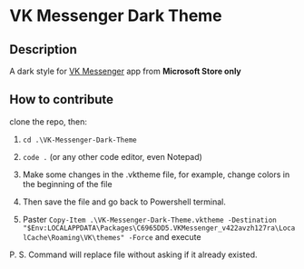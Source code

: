 # VK Messenger Dark Theme

## Description

A dark style for [VK Messenger](http://VK.com/desktop-app) app from **Microsoft Store only**

## How to contribute

clone the repo, then:

1. `cd .\VK-Messenger-Dark-Theme`

2. `code .` (or any other code editor, even Notepad)

3. Make some changes in the .vktheme file, for example, change colors in the beginning of the file

4. Then save the file and go back to Powershell terminal.

5. Paster `Copy-Item .\VK-Messenger-Dark-Theme.vktheme -Destination "$Env:LOCALAPPDATA\Packages\C6965DD5.VKMessenger_v422avzh127ra\LocalCache\Roaming\VK\themes" -Force` and execute

P. S. Command will replace file without asking if it already existed.